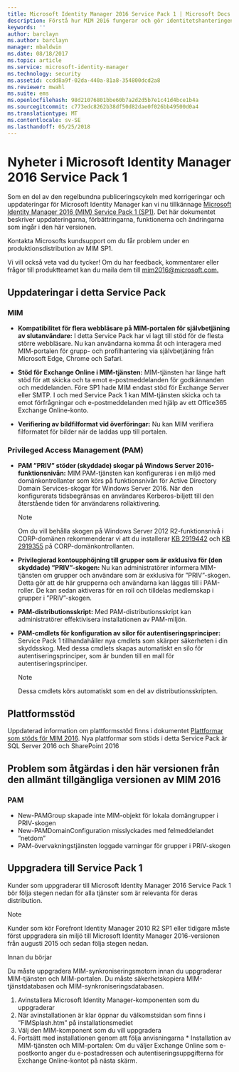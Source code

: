 ```yaml
---
title: Microsoft Identity Manager 2016 Service Pack 1 | Microsoft Docs
description: Förstå hur MIM 2016 fungerar och gör identitetshanteringen säkrare och enklare både lokalt och i molnet.
keywords: ''
author: barclayn
ms.author: barclayn
manager: mbaldwin
ms.date: 08/18/2017
ms.topic: article
ms.service: microsoft-identity-manager
ms.technology: security
ms.assetid: ccdd8a9f-02da-440a-81a8-354800dcd2a8
ms.reviewer: mwahl
ms.suite: ems
ms.openlocfilehash: 98d21076801bbe60b7a2d2d5b7e1c41d4bce1b4a
ms.sourcegitcommit: c773edc8262b38df50d82dae0f026bb49500d0a4
ms.translationtype: MT
ms.contentlocale: sv-SE
ms.lasthandoff: 05/25/2018
---
```

# <a name="whats-new-for-microsoft-identity-manager-2016-service-pack-1"></a>Nyheter i Microsoft Identity Manager 2016 Service Pack 1 #

Som en del av den regelbundna publiceringscykeln med korrigeringar och uppdateringar för Microsoft Identity Manager kan vi nu tillkännage [Microsoft Identity Manager 2016 (MIM) Service Pack 1 (SP1)](https://msdn.microsoft.com/subscriptions/downloads/?fileid=70212#searchTerm=&Languages=en&PageSize=10&PageIndex=0&FileId=70212). Det här dokumentet beskriver uppdateringarna, förbättringarna, funktionerna och ändringarna som ingår i den här versionen.

Kontakta Microsofts kundsupport om du får problem under en produktionsdistribution av MIM SP1.

Vi vill också veta vad du tycker! Om du har feedback, kommentarer eller frågor till produktteamet kan du maila dem till [mim2016@microsoft.com.](mailto:mim2016@microsoft.com)



## <a name="updates-in-this-service-pack"></a>Uppdateringar i detta Service Pack #

### <a name="mim"></a>MIM

- **Kompatibilitet för flera webbläsare på MIM-portalen för självbetjäning av slutanvändare:** I detta Service Pack har vi lagt till stöd för de flesta större webbläsare. Nu kan användarna komma åt och interagera med MIM-portalen för grupp- och profilhantering via självbetjäning från Microsoft Edge, Chrome och Safari.

- **Stöd för Exchange Online i MIM-tjänsten:** MIM-tjänsten har länge haft stöd för att skicka och ta emot e-postmeddelanden för godkännanden och meddelanden. Före SP1 hade MIM endast stöd för Exchange Server eller SMTP. I och med Service Pack 1 kan MIM-tjänsten skicka och ta emot förfrågningar och e-postmeddelanden med hjälp av ett Office365 Exchange Online-konto.

- **Verifiering av bildfilformat vid överföringar:** Nu kan MIM verifiera filformatet för bilder när de laddas upp till portalen.

### <a name="privileged-access-managementpam"></a>Privileged Access Management (PAM)

- **PAM ”PRIV” stöder (skyddade) skogar på Windows Server 2016-funktionsnivån:** MIM PAM-tjänsten kan konfigureras i en miljö med domänkontrollanter som körs på funktionsnivån för Active Directory Domain Services-skogar för Windows Server 2016. När den konfigurerats tidsbegränsas en användares Kerberos-biljett till den återstående tiden för användarens rollaktivering.

    >[!Note]
    Om du vill behålla skogen på Windows Server 2012 R2-funktionsnivå i CORP-domänen rekommenderar vi att du installerar [KB 2919442](https://support.microsoft.com/en-us/kb/2919442) och [KB 2919355](https://support.microsoft.com/en-us/kb/2919355) på CORP-domänkontrollanten.

- **Privilegierad kontoupphöjning till grupper som är exklusiva för (den skyddade) ”PRIV”-skogen:** Nu kan administratörer informera MIM-tjänsten om grupper och användare som är exklusiva för ”PRIV”-skogen. Detta gör att de här grupperna och användarna kan läggas till i PAM-roller.  De kan sedan aktiveras för en roll och tilldelas medlemskap i grupper i ”PRIV”-skogen.

- **PAM-distributionsskript:** Med PAM-distributionsskript kan administratörer effektivisera installationen av PAM-miljön.

- **PAM-cmdlets för konfiguration av silor för autentiseringsprinciper:** Service Pack 1 tillhandahåller nya cmdlets som skärper säkerheten i din skyddsskog. Med dessa cmdlets skapas automatiskt en silo för autentiseringsprinciper, som är bunden till en mall för autentiseringsprinciper.

    >[!Note]
    Dessa cmdlets körs automatiskt som en del av distributionsskripten.


## <a name="platform-support"></a>Plattformsstöd
Uppdaterad information om plattformsstöd finns i dokumentet [Plattformar som stöds för MIM 2016](microsoft-identity-manager-2016-supported-platforms.md).  Nya plattformar som stöds i detta Service Pack är SQL Server 2016 och SharePoint 2016

## <a name="issues-fixed-in-this-release-from-mim-2016-general-availability"></a>Problem som åtgärdas i den här versionen från den allmänt tillgängliga versionen av MIM 2016

### <a name="pam"></a>PAM
- New-PAMGroup skapade inte MIM-objekt för lokala domängrupper i PRIV-skogen
- New-PAMDomainConfiguration misslyckades med felmeddelandet ”netdom”
- PAM-övervakningstjänsten loggade varningar för grupper i PRIV-skogen

## <a name="how-to-upgrade-to-service-pack-1"></a>Uppgradera till Service Pack 1

Kunder som uppgraderar till Microsoft Identity Manager 2016 Service Pack 1 bör följa stegen nedan för alla tjänster som är relevanta för deras distribution.

>[!Note]
>Kunder som kör Forefront Identity Manager 2010 R2 SP1 eller tidigare måste först uppgradera sin miljö till Microsoft Identity Manager 2016-versionen från augusti 2015 och sedan följa stegen nedan.

Innan du börjar

Du måste uppgradera MIM-synkroniseringsmotorn innan du uppgraderar MIM-tjänsten och MIM-portalen.
Du måste säkerhetskopiera MIM-tjänstdatabasen och MIM-synkroniseringsdatabasen.

  1. Avinstallera Microsoft Identity Manager-komponenten som du uppgraderar
  2. När avinstallationen är klar öppnar du välkomstsidan som finns i ”FIMSplash.htm” på installationsmediet
  3. Välj den MIM-komponent som du vill uppgradera
  4. Fortsätt med installationen genom att följa anvisningarna
    * Installation av MIM-tjänsten och MIM-portalen: Om du väljer Exchange Online som e-postkonto anger du e-postadressen och autentiseringsuppgifterna för Exchange Online-kontot på nästa skärm.
